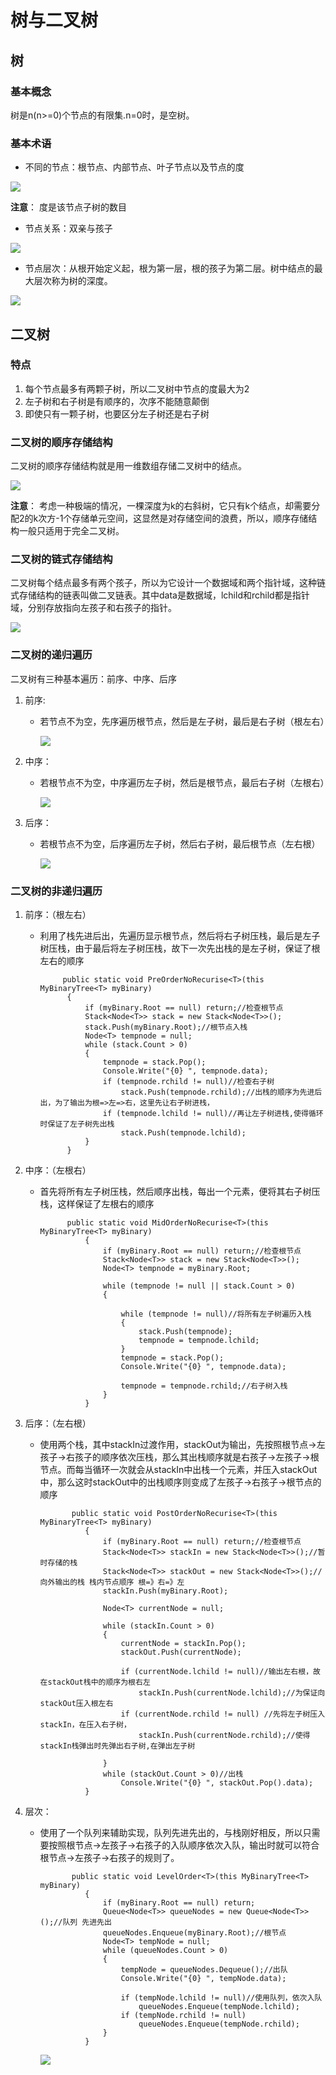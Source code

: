 # 树与二叉树

## 树
### 基本概念

树是n(n>=0)个节点的有限集.n=0时，是空树。

### 基本术语

* 不同的节点：根节点、内部节点、叶子节点以及节点的度

![](https://i.imgur.com/6grPxRw.png)

**注意**： 度是该节点子树的数目

* 节点关系：双亲与孩子

![](https://i.imgur.com/cpLzo6L.png)

* 节点层次：从根开始定义起，根为第一层，根的孩子为第二层。树中结点的最大层次称为树的深度。

![](https://i.imgur.com/omuDChI.png) 


## 二叉树
### 特点
1. 每个节点最多有两颗子树，所以二叉树中节点的度最大为2
2. 左子树和右子树是有顺序的，次序不能随意颠倒
3. 即使只有一颗子树，也要区分左子树还是右子树

### 二叉树的顺序存储结构
二叉树的顺序存储结构就是用一维数组存储二叉树中的结点。

![](https://i.imgur.com/anV7dBN.png)

**注意**： 考虑一种极端的情况，一棵深度为k的右斜树，它只有k个结点，却需要分配2的k次方-1个存储单元空间，这显然是对存储空间的浪费，所以，顺序存储结构一般只适用于完全二叉树。

###  二叉树的链式存储结构

二叉树每个结点最多有两个孩子，所以为它设计一个数据域和两个指针域，这种链式存储结构的链表叫做二叉链表。其中data是数据域，lchild和rchild都是指针域，分别存放指向左孩子和右孩子的指针。

![](https://i.imgur.com/UnbhCLM.png)

### 二叉树的递归遍历
二叉树有三种基本遍历：前序、中序、后序

1. 前序:
	* 若节点不为空，先序遍历根节点，然后是左子树，最后是右子树（根左右）
	
		![](https://i.imgur.com/CnpxBsI.png)
2. 中序：
	* 若根节点不为空，中序遍历左子树，然后是根节点，最后右子树（左根右）
	
		![](https://i.imgur.com/Z0JQ2ZR.png)
3. 后序：
	*  若根节点不为空，后序遍历左子树，然后右子树，最后根节点（左右根）
		
		![](https://i.imgur.com/2Of5Elk.png)

### 二叉树的非递归遍历
1. 前序：（根左右）
	* 利用了栈先进后出，先遍历显示根节点，然后将右子树压栈，最后是左子树压栈，由于最后将左子树压栈，故下一次先出栈的是左子树，保证了根左右的顺序

			   public static void PreOrderNoRecurise<T>(this MyBinaryTree<T> myBinary)
		        {
		            if (myBinary.Root == null) return;//检查根节点
		            Stack<Node<T>> stack = new Stack<Node<T>>();
		            stack.Push(myBinary.Root);//根节点入栈
		            Node<T> tempnode = null;
		            while (stack.Count > 0)
		            {
		                tempnode = stack.Pop();
		                Console.Write("{0} ", tempnode.data);
		                if (tempnode.rchild != null)//检查右子树
		                    stack.Push(tempnode.rchild);//出栈的顺序为先进后出，为了输出为根=>左=>右，这里先让右子树进栈，
		                if (tempnode.lchild != null)//再让左子树进栈,使得循环时保证了左子树先出栈
		                    stack.Push(tempnode.lchild);
		            }
		        }
2. 中序：（左根右）
	* 首先将所有左子树压栈，然后顺序出栈，每出一个元素，便将其右子树压栈，这样保证了左根右的顺序
	
				public static void MidOrderNoRecurise<T>(this MyBinaryTree<T> myBinary)
			        {
			            if (myBinary.Root == null) return;//检查根节点
			            Stack<Node<T>> stack = new Stack<Node<T>>();
			            Node<T> tempnode = myBinary.Root;
			
			            while (tempnode != null || stack.Count > 0)
			            {
			
			                while (tempnode != null)//将所有左子树遍历入栈
			                {
			                    stack.Push(tempnode);
			                    tempnode = tempnode.lchild;
			                }
			                tempnode = stack.Pop();
			                Console.Write("{0} ", tempnode.data);
			
			                tempnode = tempnode.rchild;//右子树入栈
			            }
			        }
3. 后序：（左右根）
	* 使用两个栈，其中stackIn过渡作用，stackOut为输出，先按照根节点->左孩子->右孩子的顺序依次压栈，那么其出栈顺序就是右孩子->左孩子->根节点。而每当循环一次就会从stackIn中出栈一个元素，并压入stackOut中，那么这时stackOut中的出栈顺序则变成了左孩子->右孩子->根节点的顺序
	 
				 public static void PostOrderNoRecurise<T>(this MyBinaryTree<T> myBinary)
			        {
			            if (myBinary.Root == null) return;//检查根节点
			            Stack<Node<T>> stackIn = new Stack<Node<T>>();//暂时存储的栈 
			            Stack<Node<T>> stackOut = new Stack<Node<T>>();//向外输出的栈 栈内节点顺序 根=》右=》左
			            stackIn.Push(myBinary.Root);
			
			            Node<T> currentNode = null;
			
			            while (stackIn.Count > 0)
			            {
			                currentNode = stackIn.Pop();
			                stackOut.Push(currentNode);
			
			                if (currentNode.lchild != null)//输出左右根，故在stackOut栈中的顺序为根右左
			                    stackIn.Push(currentNode.lchild);//为保证向stackOut压入根左右
			                if (currentNode.rchild != null) //先将左子树压入stackIn，在压入右子树，
			                    stackIn.Push(currentNode.rchild);//使得stackIn栈弹出时先弹出右子树,在弹出左子树 
			
			            }
			            while (stackOut.Count > 0)//出栈
			                Console.Write("{0} ", stackOut.Pop().data);
			        }
4. 层次：
	* 使用了一个队列来辅助实现，队列先进先出的，与栈刚好相反，所以只需要按照根节点->左孩子->右孩子的入队顺序依次入队，输出时就可以符合根节点->左孩子->右孩子的规则了。 

				 public static void LevelOrder<T>(this MyBinaryTree<T> myBinary)
			        {
			            if (myBinary.Root == null) return;
			            Queue<Node<T>> queueNodes = new Queue<Node<T>>();//队列 先进先出
			            queueNodes.Enqueue(myBinary.Root);//根节点
			            Node<T> tempNode = null;
			            while (queueNodes.Count > 0)
			            {
			                tempNode = queueNodes.Dequeue();//出队
			                Console.Write("{0} ", tempNode.data);
			
			                if (tempNode.lchild != null)//使用队列，依次入队
			                    queueNodes.Enqueue(tempNode.lchild);
			                if (tempNode.rchild != null)
			                    queueNodes.Enqueue(tempNode.rchild);
			            }
			        }

		![](https://i.imgur.com/i0ZiXHX.png)